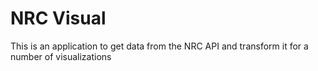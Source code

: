 # NRC Visual
This is an application to get data from the NRC API and transform it for a number of visualizations
